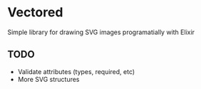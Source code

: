 # Vectored

Simple library for drawing SVG images programatially with Elixir

## TODO

- Validate attributes (types, required, etc)
- More SVG structures
